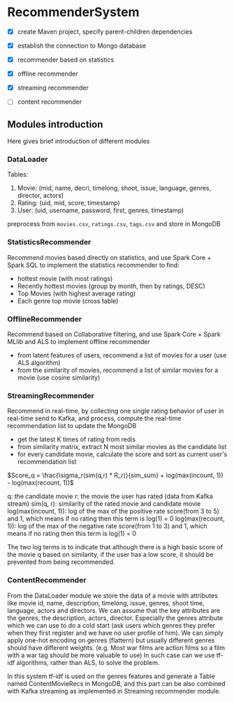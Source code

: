 # RecommenderSystem

- [x] create Maven project, specify parent-children dependencies

- [x] establish the connection to Mongo database

- [x] recommender based on statistics

- [x] offline recommender

- [x] streaming recommender

- [ ] content recommender

## Modules introduction

Here gives brief introduction of different modules

### DataLoader

Tables:
1. Movie: (mid, name, decri, timelong, shoot, issue, language, genres, director, actors)
2. Rating: (uid, mid, score, timestamp)
3. User: (uid, username, password, first, genres, timestamp) 

preprocess from `movies.csv`, `ratings.csv`, `tags.csv` and store in MongoDB

### StatisticsRecommender
Recommend movies based directly on statistics, and
use Spark Core + Spark SQL to implement the statistics recommender to find:

- hottest movie (with most ratings)
- Recently hottest movies (group by month, then by ratings, DESC)
- Top Movies (with highest average rating)
- Each genre top movie (cross table)

### OfflineRecommender
Recommend based on Collaborative filtering, and
use Spark Core + Spark MLlib and ALS to implement offline recommender

- from latent features of users, recommend a list of movies for a user (use ALS algorithm)
- from the similarity of movies, recommend a list of similar movies for a movie (use cosine similarity)

### StreamingRecommender
Recommend in real-time, by collecting one single rating behavior of user in real-time send to Kafka, 
and process, compute the real-time recommendation list to update the MongoDB

* get the latest K times of rating from redis
* from similarity matrix, extract N most similar movies as the candidate list
* for every candidate movie, calculate the score and sort as current user's recommendation list

$Score_q = \frac{\sigma_r(sim(q,r) * R_r)}{sim_sum} + log(max(incount, 1)) - log(max(recount, 1))$

q: the candidate movie
r: the movie the user has rated (data from Kafka stream)
sim(q, r): similarity of the rated movie and candidate movie
log(max(incount, 1)): log of the max of the positive rate score(from 3 to 5) and 1, which means if no rating then this term is log(1) = 0
log(max(recount, 1)): log of the max of the negative rate score(from 1 to 3) and 1, which means if no rating then this term is log(1) = 0

The two log terms is to indicate that although there is a high basic score of the movie q based on similarity, if the user has a low score, 
it should be prevented from being recommended.

### ContentRecommender
From the DataLoader module we store the data of a movie with attributes like movie id, name, description, timelong, issue, 
    genres, shoot time, language, actors and directors. We can assume that the key attributes are the genres, the description, actors, director.
    Especially the genres attribute which we can use to do a cold start (ask users which genres they prefer when they first register and we have no user profile of him).
    We can simply apply one-hot encoding on genres (flattern) but usually different genres should have different weights. (e.g. Most war films are action films so a film with a war tag should be more valuable to use)
    In such case can we use tf-idf algorithms, rather than ALS, to solve the problem.

In this system tf-idf is used on the genres features and generate a Table named ContentMovieRecs in MongoDB, and this part
can be also combined with Kafka streaming as implemented in Streaming recommender module.




